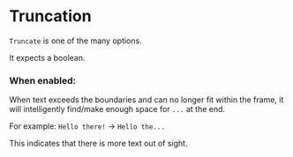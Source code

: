 # Truncation

`Truncate` is one of the many options.

It expects a boolean.

### When enabled:

When text exceeds the boundaries and can no longer fit within the frame, it will intelligently find/make enough space for `...` at the end.

For example: `Hello there!` -> `Hello the...`&#x20;

This indicates that there is more text out of sight.
